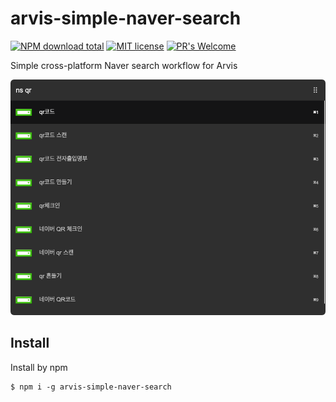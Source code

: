 # arvis-simple-naver-search
[![NPM download total](https://img.shields.io/npm/dt/arvis-simple-naver-search)](http://badge.fury.io/js/arvis-simple-naver-search)
[![MIT license](https://img.shields.io/badge/License-MIT-blue.svg)](https://lbesson.mit-license.org/)
[![PR's Welcome](https://img.shields.io/badge/PRs-welcome-brightgreen.svg?style=flat)](http://makeapullrequest.com)

Simple cross-platform Naver search workflow for Arvis

![](./demo.png)

## Install

Install by npm

```
$ npm i -g arvis-simple-naver-search
```